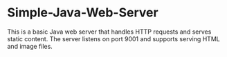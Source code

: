 # Simple-Java-Web-Server
This is a basic Java web server that handles HTTP requests and serves static content. The server listens on port 9001 and supports serving HTML and image files.
